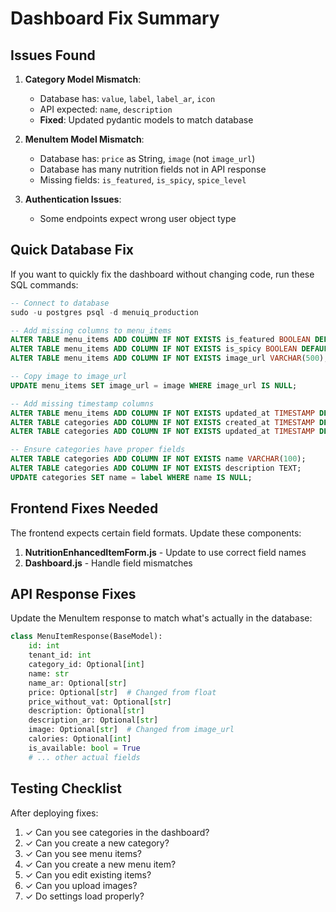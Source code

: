 # Dashboard Fix Summary

## Issues Found

1. **Category Model Mismatch**:
   - Database has: `value`, `label`, `label_ar`, `icon`
   - API expected: `name`, `description`
   - **Fixed**: Updated pydantic models to match database

2. **MenuItem Model Mismatch**:
   - Database has: `price` as String, `image` (not `image_url`)
   - Database has many nutrition fields not in API response
   - Missing fields: `is_featured`, `is_spicy`, `spice_level`

3. **Authentication Issues**:
   - Some endpoints expect wrong user object type

## Quick Database Fix

If you want to quickly fix the dashboard without changing code, run these SQL commands:

```sql
-- Connect to database
sudo -u postgres psql -d menuiq_production

-- Add missing columns to menu_items
ALTER TABLE menu_items ADD COLUMN IF NOT EXISTS is_featured BOOLEAN DEFAULT FALSE;
ALTER TABLE menu_items ADD COLUMN IF NOT EXISTS is_spicy BOOLEAN DEFAULT FALSE;
ALTER TABLE menu_items ADD COLUMN IF NOT EXISTS image_url VARCHAR(500);

-- Copy image to image_url
UPDATE menu_items SET image_url = image WHERE image_url IS NULL;

-- Add missing timestamp columns
ALTER TABLE menu_items ADD COLUMN IF NOT EXISTS updated_at TIMESTAMP DEFAULT CURRENT_TIMESTAMP;
ALTER TABLE categories ADD COLUMN IF NOT EXISTS created_at TIMESTAMP DEFAULT CURRENT_TIMESTAMP;
ALTER TABLE categories ADD COLUMN IF NOT EXISTS updated_at TIMESTAMP DEFAULT CURRENT_TIMESTAMP;

-- Ensure categories have proper fields
ALTER TABLE categories ADD COLUMN IF NOT EXISTS name VARCHAR(100);
ALTER TABLE categories ADD COLUMN IF NOT EXISTS description TEXT;
UPDATE categories SET name = label WHERE name IS NULL;
```

## Frontend Fixes Needed

The frontend expects certain field formats. Update these components:

1. **NutritionEnhancedItemForm.js** - Update to use correct field names
2. **Dashboard.js** - Handle field mismatches

## API Response Fixes

Update the MenuItem response to match what's actually in the database:

```python
class MenuItemResponse(BaseModel):
    id: int
    tenant_id: int
    category_id: Optional[int]
    name: str
    name_ar: Optional[str]
    price: Optional[str]  # Changed from float
    price_without_vat: Optional[str]
    description: Optional[str]
    description_ar: Optional[str]
    image: Optional[str]  # Changed from image_url
    calories: Optional[int]
    is_available: bool = True
    # ... other actual fields
```

## Testing Checklist

After deploying fixes:

1. ✓ Can you see categories in the dashboard?
2. ✓ Can you create a new category?
3. ✓ Can you see menu items?
4. ✓ Can you create a new menu item?
5. ✓ Can you edit existing items?
6. ✓ Can you upload images?
7. ✓ Do settings load properly?